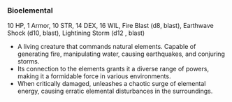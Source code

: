 ### Bioelemental

10 HP, 1 Armor, 10 STR, 14 DEX, 16 WIL, Fire Blast (d8, blast), Earthwave Shock (d10, blast), Lightining Storm (d12 , blast)

- A living creature that commands natural elements. Capable of generating fire, manipulating water, causing earthquakes, and conjuring storms.
- Its connection to the elements grants it a diverse range of powers, making it a formidable force in various environments.
- When critically damaged, unleashes a chaotic surge of elemental energy, causing erratic elemental disturbances in the surroundings.


